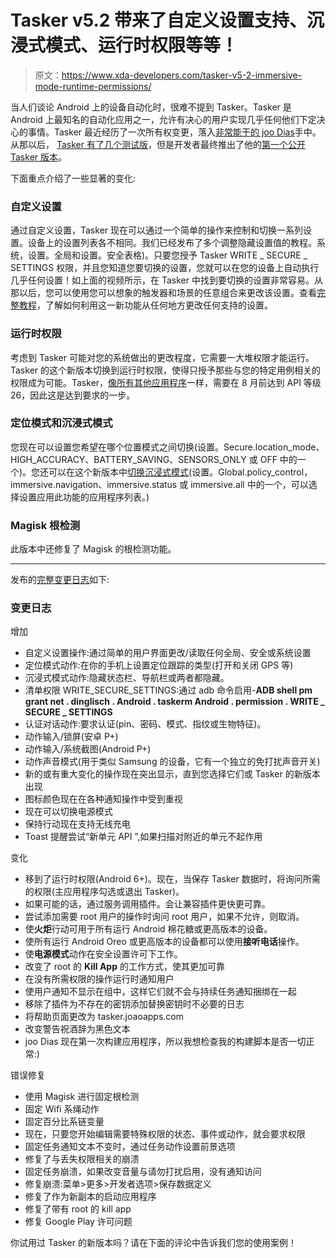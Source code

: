 # Tasker v5.2 带来了自定义设置支持、沉浸式模式、运行时权限等等！

> 原文：<https://www.xda-developers.com/tasker-v5-2-immersive-mode-runtime-permissions/>

当人们谈论 Android 上的设备自动化时，很难不提到 Tasker。Tasker 是 Android 上最知名的自动化应用之一，允许有决心的用户实现几乎任何他们下定决心的事情。Tasker 最近经历了一次所有权变更，落入[非常能干的 joo Dias](https://www.xda-developers.com/tasker-autoapps-interview-joao-dias/)手中。从那以后， [Tasker 有了几个测试版](https://www.xda-developers.com/tasker-beta-secure-settings-permission-lock-screen-screenshot-action-android-p/)，但是开发者最终推出了他的[第一个公开 Tasker 版本](https://joaoapps.com/my-first-public-tasker-release/)。

下面重点介绍了一些显著的变化:

### 自定义设置

通过自定义设置，Tasker 现在可以通过一个简单的操作来控制和切换一系列设置。设备上的设置列表各不相同。我们已经发布了多个调整隐藏设置值的教程。系统，设置。全局和设置。安全表格)。只要您授予 Tasker WRITE _ SECURE _ SETTINGS 权限，并且您知道您要切换的设置，您就可以在您的设备上自动执行几乎任何设置！如上面的视频所示，在 Tasker 中找到要切换的设置非常容易。从那以后，您可以使用您可以想象的触发器和场景的任意组合来更改该设置。查看[完整教程](http://forum.joaoapps.com/index.php?resources/change-any-android-setting-from-anywhere-with-autoapps.331/)，了解如何利用这一新功能从任何地方更改任何支持的设置。

### 运行时权限

考虑到 Tasker 可能对您的系统做出的更改程度，它需要一大堆权限才能运行。Tasker 的这个新版本切换到运行时权限，使得只授予那些与您的特定用例相关的权限成为可能。Tasker，[像所有其他应用程序](https://www.xda-developers.com/play-store-updated-requirements-api-level-64-bit/)一样，需要在 8 月前达到 API 等级 26，因此这是达到要求的一步。

### 定位模式和沉浸式模式

您现在可以设置您希望在哪个位置模式之间切换(设置。Secure.location_mode、HIGH_ACCURACY、BATTERY_SAVING、SENSORS_ONLY 或 OFF 中的一个)。您还可以在这个新版本中[切换沉浸式模式](https://www.xda-developers.com/how-to-enable-system-wide-immersive-mode-without-root/)(设置。Global.policy_control，immersive.navigation、immersive.status 或 immersive.all 中的一个，可以选择设置应用此功能的应用程序列表。)

### Magisk 根检测

此版本中还修复了 Magisk 的根检测功能。

* * *

发布的[完整变更日志](https://tasker.joaoapps.com/changes/changes5.2.html)如下:

### 变更日志

增加

*   自定义设置操作:通过简单的用户界面更改/读取任何全局、安全或系统设置
*   定位模式动作:在你的手机上设置定位跟踪的类型(打开和关闭 GPS 等)
*   沉浸式模式动作:隐藏状态栏、导航栏或两者都隐藏。
*   清单权限 WRITE_SECURE_SETTINGS:通过 adb 命令启用-**ADB shell pm grant net . dinglisch . Android . taskerm Android . permission . WRITE _ SECURE _ SETTINGS**
*   认证对话动作:要求认证(pin、密码、模式、指纹或生物特征)。
*   动作输入/锁屏(安卓 P+)
*   动作输入/系统截图(Android P+)
*   动作声音模式(用于类似 Samsung 的设备，它有一个独立的免打扰声音开关)
*   新的或有重大变化的操作现在突出显示，直到您选择它们或 Tasker 的新版本出现
*   图标颜色现在在各种通知操作中受到重视
*   现在可以切换电源模式
*   保持行动现在支持无线充电
*   Toast 提醒尝试“新单元 API ”,如果扫描对附近的单元不起作用

变化

*   移到了运行时权限(Android 6+)。现在，当保存 Tasker 数据时，将询问所需的权限(主应用程序勾选或退出 Tasker)。
*   如果可能的话，通过服务调用插件。会让兼容插件更快更可靠。
*   尝试添加需要 root 用户的操作时询问 root 用户，如果不允许，则取消。
*   使**火炬**行动可用于所有运行 Android 棉花糖或更高版本的设备。
*   使所有运行 Android Oreo 或更高版本的设备都可以使用**接听电话**操作。
*   使**电源模式**动作在安全设置许可下工作。
*   改变了 root 的 **Kill App** 的工作方式，使其更加可靠
*   在没有所需权限的操作运行时通知用户
*   使用户通知不显示在组中，这样它们就不会与持续任务通知捆绑在一起
*   移除了插件为不存在的密钥添加替换密钥时不必要的日志
*   将帮助页面更改为 tasker.joaoapps.com
*   改变警告祝酒辞为黑色文本
*   joo Dias 现在第一次构建应用程序，所以我想检查我的构建脚本是否一切正常:)

错误修复

*   使用 Magisk 进行固定根检测
*   固定 Wifi 系绳动作
*   固定百分比系链变量
*   现在，只要您开始编辑需要特殊权限的状态、事件或动作，就会要求权限
*   固定任务通知文本不变时，通过任务动作设置前景选项
*   修复了与丢失权限相关的崩溃
*   固定任务崩溃，如果改变音量与请勿打扰启用，没有通知访问
*   修复崩溃:菜单>更多>开发者选项>保存数据定义
*   修复了作为新副本的启动应用程序
*   修复了带有 root 的 kill app
*   修复 Google Play 许可问题

你试用过 Tasker 的新版本吗？请在下面的评论中告诉我们您的使用案例！